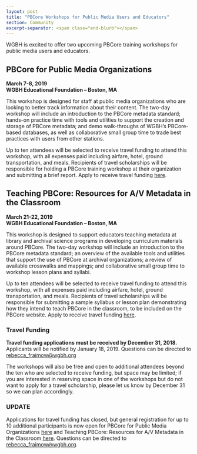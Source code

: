 ```yaml
---
layout: post
title: "PBCore Workshops for Public Media Users and Educators"
section: Community
excerpt-separator: <span class="end-blurb"></span>
---
```


WGBH is excited to offer two upcoming PBCore training workshops for public media users and educators.
<span class="end-blurb"></span>

## PBCore for Public Media Organizations  
**March 7-8, 2019  
WGBH Educational Foundation – Boston, MA**

This workshop is designed for staff at public media organizations who are looking to better track information about their content. The two-day workshop will include an introduction to the PBCore metadata standard; hands-on practice time with tools and utilities to support the creation and storage of PBCore metadata; and demo walk-throughs of WGBH’s PBCore-based databases, as well as collaborative small group time to trade best practices with users from other stations.

Up to ten attendees will be selected to receive travel funding to attend this workshop, with all expenses paid including airfare, hotel, ground transportation, and meals. Recipients of travel scholarships will be responsible for holding a PBCore training workshop at their organization and submitting a brief report. Apply to receive travel funding [here](https://docs.google.com/forms/d/e/1FAIpQLSdUjYbiRtamFZfZPT8GkYgh2Nz_4qN-3tstB7rCp_tDVv6yFQ/viewform?usp=sf_link).

## Teaching PBCore: Resources for A/V Metadata in the Classroom  
**March 21-22, 2019  
WGBH Educational Foundation – Boston, MA**

This workshop is designed to support educators teaching metadata at library and archival science programs in developing curriculum materials around PBCore. The two-day workshop will include an introduction to the PBCore metadata standard; an overview of the available tools and utilities that support the use of PBCore at archival organizations; a review of available crosswalks and mappings; and collaborative small group time to workshop lesson plans and syllabi.

Up to ten attendees will be selected to receive travel funding to attend this workshop, with all expenses paid including airfare, hotel, ground transportation, and meals. Recipients of travel scholarships will be responsible for submitting a sample syllabus or lesson plan demonstrating how they intend to teach PBCore in the classroom, to be included on the PBCore website. Apply to receive travel funding [here](https://docs.google.com/forms/d/e/1FAIpQLSe1dFwqy0z5dzw6Qf6xbp3Z8ueTnkpkIqr4-muRR2aXk0iGfA/viewform?usp=sf_link).

### Travel Funding
**Travel funding applications must be received by December 31, 2018.** Applicants will be notified by January 18, 2019. Questions can be directed to rebecca_fraimow@wgbh.org

The workshops will also be free and open to additional attendees beyond the ten who are selected to receive funding, but space may be limited; if you are interested in reserving space in one of the workshops but do not want to apply for a travel scholarship, please let us know by December 31 so we can plan accordingly.

### UPDATE
Applications for travel funding has closed, but general registration for up to 10 additional participants is now open for PBCore for Public Media Organizations [here](https://www.eventbrite.com/e/pbcore-workshop-for-public-media-tickets-55094617484) and Teaching PBCore: Resources for A/V Metadata in the Classroom [here](https://www.eventbrite.com/e/pbcore-workshop-for-educators-tickets-55094997621). Questions can be directed to rebecca_fraimow@wgbh.org.

